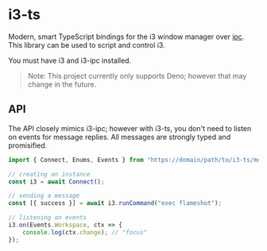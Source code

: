# i3-ts

Modern, smart TypeScript bindings for the i3 window manager over [ipc](https://i3wm.org/docs/ipc.html). This library can be used to script and control i3.

You must have i3 and i3-ipc installed.

> Note: This project currently only supports Deno; however that may change in the future.

## API

The API closely mimics i3-ipc; however with i3-ts, you don't need to listen on events for message replies. All messages are strongly typed and promisified.

```TypeScript
import { Connect, Enums, Events } from "https://domain/path/to/i3-ts/mod.ts";

// creating an instance
const i3 = await Connect();

// sending a message
const [{ success }] = await i3.runCommand("exec flameshot");

// listening on events
i3.on(Events.Workspace, ctx => {
	console.log(ctx.change); // "focus"
});
```
